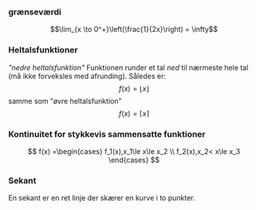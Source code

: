 
### grænseværdi 
$$\lim_{x \to 0^+}\left(\frac{1}{2x}\right) = \infty$$


### Heltalsfunktioner
_"nedre heltalsfunktion"_ Funktionen runder et tal _ned_ til nærmeste hele tal (må ikke forveksles med afrunding). Således er:
$$
f(x)=\lfloor x\rfloor
$$
samme som "øvre heltalsfunktion"
$$
f(x)=\lceil x\rceil
$$

### Kontinuitet for stykkevis sammensatte funktioner
$$
f(x) =\begin{cases} f_1(x),x_1\le x\le x_2 \\ f_2(x),x_2< x\le x_3 \end{cases}
$$
### Sekant

En sekant er en ret linje der skærer en kurve i to punkter.